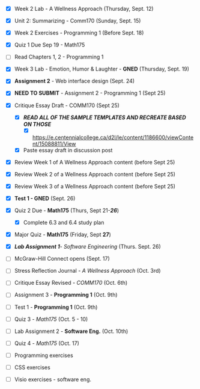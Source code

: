 - [x] Week 2 Lab - A Wellness Approach (Thursday, Sept. 12)
- [x] Unit 2: Summarizing - Comm170 (Sunday, Sept. 15)
- [x] Week 2 Exercises - Programming 1 (Before Sept. 18)
- [x] Quiz 1 Due Sep 19 - Math175
- [ ] Read Chapters 1, 2 - Programming 1
- [x] Week 3 Lab - Emotion, Humor & Laughter - **GNED** (Thursday, Sept. 19)

- [x] **Assignment 2** - Web interface design (Sept. 24)
- [x] **NEED TO SUBMIT** - Assignment 2 - Programming 1 (Sept 25)
- [x]  Critique Essay Draft - COMM170 (Sept 25)
	- [x] ***READ ALL OF THE SAMPLE TEMPLATES AND RECREATE BASED ON THOSE***
		- [x] https://e.centennialcollege.ca/d2l/le/content/1186600/viewContent/15088811/View
	- [x] Paste essay draft in discussion post
- [x] Review Week 1 of A Wellness Approach content (before Sept 25)
- [x] Review Week 2 of a Wellness Approach content (before Sept 25)
- [x] Review Week 3 of a Wellness Approach content (before Sept 25)
- [x] **Test 1 - GNED** (Sept. 26)


- [x] Quiz 2 Due - **Math175**  (Thurs, Sept 21-***26***)
	- [x] Complete 6.3 and 6.4 study plan
- [x] Major Quiz - **Math175** (Friday, Sept **27**)
      
- [x] ***Lab Assignment 1***- *Software Engineering* (Thurs. Sept. 26)
- [ ] McGraw-Hill Connect opens (Sept. 17)


- [ ] Stress Reflection Journal - *A Wellness Approach* (Oct. 3rd)
- [ ] Critique Essay Revised - *COMM170* (Oct. 6th)
- [ ] Assignment 3 - **Programming 1** (Oct. 9th)
- [ ] Test 1 - **Programming 1** (Oct. 9th)
- [ ] Quiz 3 - *Math175* (Oct. 5 - 10)
- [ ] Lab Assignment 2 - **Software Eng.** (Oct. 10th)
- [ ] Quiz 4 - *Math175* (Oct. 17)

- [ ] Programming exercises
- [ ] CSS exercises
- [ ] Visio exercises - software eng.



